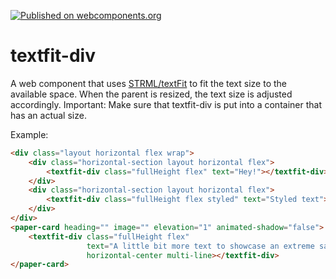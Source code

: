 [![Published on webcomponents.org](https://img.shields.io/badge/webcomponents.org-published-blue.svg)](https://www.webcomponents.org/element/Protoss78/textfit-div)

# textfit-div
A web component that uses <a href="https://github.com/STRML/textFit">STRML/textFit</a> to fit the text size to the available space. When the parent is resized, the text size is adjusted accordingly.
Important: Make sure that textfit-div is put into a container that has an actual size.

Example:
<!---
```
<custom-element-demo>
  <template>
    <script src="../webcomponentsjs/webcomponents-lite.js"></script>
    <link rel="import" href="textfit-div.html">
        <link rel="import" href="../iron-flex-layout/iron-flex-layout-classes.html">
        <link rel="import" href="../paper-card/paper-card.html">
        <link rel="import" href="../paper-styles/demo-pages.html">
        <custom-style>
            <style is="custom-style" include="iron-flex">
                .horizontal-section {
                    height: 400px;
                    min-width: 300px;
                    margin: 1em;
                    padding: 1em;
                }
    
                .fullHeight {
                    height: 90%;
                    width: 90%;
                }
    
                paper-card {
                    height: 450px;
                    width: calc(100% - 2em);
                    margin: 1em;
                }
    
                .styled {
                    --textfit-div: {
                        color: darkgreen;
                        text-align: center;
                        font-style: italic;
                        font-weight: bold;
                    };
                }
            </style>
        </custom-style>
    <next-code-block></next-code-block>
  </template>
</custom-element-demo>
```
-->
```html
<div class="layout horizontal flex wrap">
    <div class="horizontal-section layout horizontal flex">
        <textfit-div class="fullHeight flex" text="Hey!"></textfit-div>
    </div>
    <div class="horizontal-section layout horizontal flex">
        <textfit-div class="fullHeight flex styled" text="Styled text"></textfit-div>
    </div>
</div>
<paper-card heading="" image="" elevation="1" animated-shadow="false">
    <textfit-div class="fullHeight flex"
                 text="A little bit more text to showcase an extreme sample with multi-line support enabled to demonstrate wrapping capabilities"
                 horizontal-center multi-line></textfit-div>
</paper-card>
```
